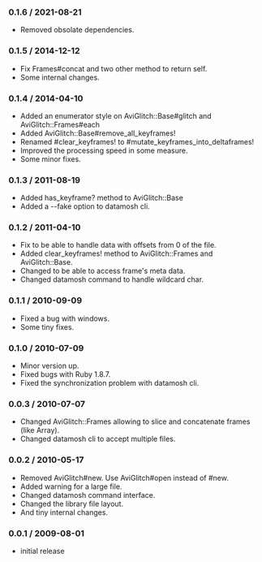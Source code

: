 ### 0.1.6 / 2021-08-21

* Removed obsolate dependencies.

### 0.1.5 / 2014-12-12

* Fix Frames#concat and two other method to return self.
* Some internal changes.

### 0.1.4 / 2014-04-10

* Added an enumerator style on AviGlitch::Base#glitch and
AviGlitch::Frames#each
* Added AviGlitch::Base#remove_all_keyframes!
* Renamed #clear_keyframes! to #mutate_keyframes_into_deltaframes!
* Improved the processing speed in some measure.
* Some minor fixes.

### 0.1.3 / 2011-08-19

* Added has_keyframe? method to AviGlitch::Base
* Added a --fake option to datamosh cli.

### 0.1.2 / 2011-04-10

* Fix to be able to handle data with offsets from 0 of the file.
* Added clear_keyframes! method to AviGlitch::Frames and AviGlitch::Base.
* Changed to be able to access frame's meta data.
* Changed datamosh command to handle wildcard char.

### 0.1.1 / 2010-09-09

* Fixed a bug with windows.
* Some tiny fixes.

### 0.1.0 / 2010-07-09

* Minor version up.
* Fixed bugs with Ruby 1.8.7.
* Fixed the synchronization problem with datamosh cli.

### 0.0.3 / 2010-07-07

* Changed AviGlitch::Frames allowing to slice and concatenate frames
(like Array).
* Changed datamosh cli to accept multiple files.

### 0.0.2 / 2010-05-17

* Removed AviGlitch#new. Use AviGlitch#open instead of #new.
* Added warning for a large file.
* Changed datamosh command interface.
* Changed the library file layout.
* And tiny internal changes.

### 0.0.1 / 2009-08-01

* initial release

